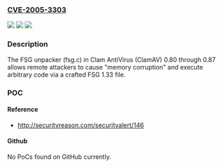 ### [CVE-2005-3303](https://cve.mitre.org/cgi-bin/cvename.cgi?name=CVE-2005-3303)
![](https://img.shields.io/static/v1?label=Product&message=n%2Fa&color=blue)
![](https://img.shields.io/static/v1?label=Version&message=n%2Fa&color=blue)
![](https://img.shields.io/static/v1?label=Vulnerability&message=n%2Fa&color=brighgreen)

### Description

The FSG unpacker (fsg.c) in Clam AntiVirus (ClamAV) 0.80 through 0.87 allows remote attackers to cause "memory corruption" and execute arbitrary code via a crafted FSG 1.33 file.

### POC

#### Reference
- http://securityreason.com/securityalert/146

#### Github
No PoCs found on GitHub currently.

